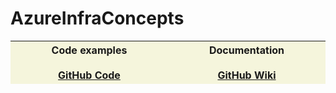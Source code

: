 # AzureInfraConcepts

<table style="width: 100%; display: table;">
    <thead>
        <tr>
            <th style="background: beige; width: '50%'">Code examples <br /><br /><a href="https://github.com/DominikWojciechowski/AzureInfraConcepts">GitHub Code</a></th>
            <th style="background: beige; width: 50%">Documentation <br /><br /><a href="https://github.com/DominikWojciechowski/AzureInfraConcepts/wiki">GitHub Wiki</a></th>
        </tr>
    </thead>
</table>
